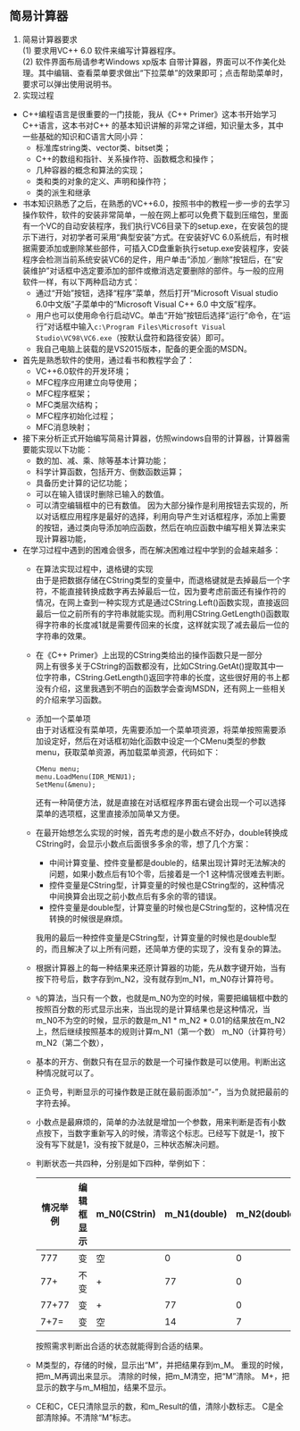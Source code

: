 ## 简易计算器
1. 简易计算器要求  
(1) 要求用VC++ 6.0 软件来编写计算器程序。  
(2) 软件界面布局请参考Windows xp版本 自带计算器，界面可以不作美化处理。其中编辑、查看菜单要求做出“下拉菜单”的效果即可；点击帮助菜单时，要求可以弹出使用说明书。
2. 实现过程  
+ C++编程语言是很重要的一门技能，我从《C++ Primer》这本书开始学习C++语言，这本书对C++ 的基本知识讲解的非常之详细，知识量太多，其中一些基础的知识和C语言大同小异：   
   - 标准库string类、vector类、bitset类；   
   - C++的数组和指针、关系操作符、函数概念和操作；   
   - 几种容器的概念和算法的实现；
   - 类和类的对象的定义、声明和操作符；
   - 类的派生和继承     
+ 书本知识熟悉了之后，在熟悉的VC++6.0，按照书中的教程一步一步的去学习操作软件，软件的安装非常简单，一般在网上都可以免费下载到压缩包，里面有一个VC的自动安装程序，我们执行VC6目录下的setup.exe，在安装包的提示下进行，对初学者可采用“典型安装”方式。在安装好VC 6.0系统后，有时根据需要添加或删除某些部件，可插入CD盘重新执行setup.exe安装程序，安装程序会检测当前系统安装VC6的足件，用户单击“添加／删除”按钮后，在“安装维护”对话框中选定要添加的部件或撤消选定要删除的部件。与一般的应用软件一样，有以下两种启动方式：
   - 通过“开始”按钮，选择“程序”菜单，然后打开“Microsoft Visual studio 6.0中文版”子菜单中的“Microsoft Visual C++ 6.0 中文版”程序。
   - 用户也可以使用命令行启动VC。单击“开始”按钮后选择“运行”命令，在“运行”对话框中输入```c:\Program Files\Microsoft Visual Studio\VC98\VC6.exe```（按默认盘符和路径安装）即可。
	- 我自己电脑上装载的是VS2015版本，配备的更全面的MSDN。   
+ 首先是熟悉软件的使用，通过看书和教程学会了：
	- VC++6.0软件的开发环境；
	- MFC程序应用建立向导使用；
	- MFC程序框架；
	- MFC类层次结构；
	- MFC程序初始化过程；
	- MFC消息映射；
+ 接下来分析正式开始编写简易计算器，仿照windows自带的计算器，计算器需要能实现以下功能：
	- 数的加、减、乘、除等基本计算功能；
	- 科学计算函数，包括开方、倒数函数运算；
	- 具备历史计算的记忆功能；
	- 可以在输入错误时删除已输入的数值。
	- 可以清空编辑框中的已有数值。
因为大部分操作是利用按钮去实现的，所以对话框应用程序是最好的选择，利用向导产生对话框程序，添加上需要的按钮，通过类向导添加响应函数，然后在响应函数中编写相关算法来实现计算器功能，
+ 在学习过程中遇到的困难会很多，而在解决困难过程中学到的会越来越多：
	- 在算法实现过程中，退格键的实现    
由于是把数据存储在CString类型的变量中，而退格键就是去掉最后一个字符，不能直接转换成数字再去掉最后一位，因为要考虑前面还有操作符的情况，在网上查到一种实现方式是通过CString.Left()函数实现，直接返回最后一位之前所有的字符串就能实现。而利用CString.GetLength()函数取得字符串的长度减1就是需要传回来的长度，这样就实现了减去最后一位的字符串的效果。
	- 在《C++ Primer》上出现的CString类给出的操作函数只是一部分        
网上有很多关于CString的函数都没有，比如CString.GetAt()提取其中一位字符串，CString.GetLength()返回字符串的长度，这些很好用的书上都没有介绍，这里我遇到不明白的函数学会查询MSDN，还有网上一些相关的介绍来学习函数。
   - 添加一个菜单项   
	由于对话框没有菜单项，先需要添加一个菜单项资源，将菜单按照需要添加设定好，然后在对话框初始化函数中设定一个CMenu类型的参数menu，获取菜单资源，再加载菜单资源，代码如下：  
		```
		CMenu menu;
		menu.LoadMenu(IDR_MENU1);
		SetMenu(&menu);
		```
		还有一种简便方法，就是直接在对话框程序界面右键会出现一个可以选择菜单的选项框，这里直接添加简单又方便。   
	- 在最开始想怎么实现的时候，首先考虑的是小数点不好办，double转换成CString时，会显示小数点后面很多多余的零，想了几个方案：   
		- 中间计算变量、控件变量都是double的，结果出现计算时无法解决的问题，如果小数点后有10个零，后接着是一个1 这种情况很难去判断。
	 	- 控件变量是CString型，计算变量的时候也是CString型的，这种情况中间换算会出现之前小数点后有多余的零的错误。
		- 控件变量是double型，计算变量的时候也是CString型的，这种情况在转换的时候很是麻烦。    
 
		我用的最后一种控件变量是CString型，计算变量的时候也是double型的，而且解决了以上所有问题，还简单方便的实现了，没有复杂的算法。
	- 根据计算器上的每一种结果来还原计算器的功能，先从数字键开始，当有按下符号后，数字存到m_N2，没有就存到m_N1，m_N0存计算符号。
	- ```%```的算法，当只有一个数，也就是m_N0为空的时候，需要把编辑框中数的按照百分数的形式显示出来，当出现的是计算结果也是这种情况，当m_N0不为空的时候，显示的数是m_N1 * m_N2 * 0.01的结果放在m_N2上，然后继续按照基本的规则计算m_N1（第一个数） m_N0（计算符号） m_N2（第二个数），
	- 基本的开方、倒数只有在显示的数是一个可操作数是可以使用。判断出这种情况就可以了。
	- 正负号，判断显示的可操作数是正就在最前面添加“-”，当为负就把最前的字符去掉。
	- 小数点是最麻烦的，简单的办法就是增加一个参数，用来判断是否有小数点按下，当数字重新写入的时候，清零这个标志。已经写下就是-1，按下没有写下就是1，没有按下就是0，三种状态解决问题。
	- 判断状态一共四种，分别是如下四种，举例如下：
	 
		| 情况举例  | 编辑框显示 | m_N0(CStrin)|m_N1(double)|m_N2(double)|m_Result(CString)|
		|----------|----------|----------|----------|----------|----------|
		|  777 | 变  | 空 | 0  |  0 |  777 |
		|  77+ |  不变 |  +|  77 | 0  | 空  |
		|  77+77 | 变  | + |  77 |  0 |  77 |
		|  7+7= |  变 |  空|  14 |  7 | 空  |
		按照需求判断出合适的状态就能得到合适的结果。
	- M类型的，存储的时候，显示出“M”，并把结果存到m_M。
	重现的时候，把m_M再调出来显示。
	清除的时候，把m_M清空，把“M”清除。
	M+，把显示的数字与m_M相加，结果不显示。
	- CE和C，CE只清除显示的数，和m_Result的值，清除小数标志。
	C是全部清除掉。不清除“M”标志。

